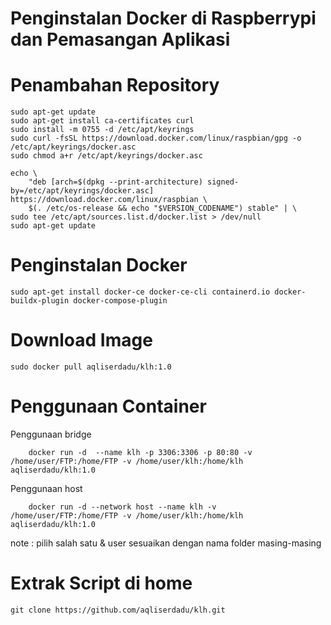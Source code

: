 # Penginstalan Docker di Raspberrypi dan Pemasangan Aplikasi

# Penambahan Repository
	sudo apt-get update
 	sudo apt-get install ca-certificates curl
  	sudo install -m 0755 -d /etc/apt/keyrings
  	sudo curl -fsSL https://download.docker.com/linux/raspbian/gpg -o /etc/apt/keyrings/docker.asc
  	sudo chmod a+r /etc/apt/keyrings/docker.asc

  	echo \
        "deb [arch=$(dpkg --print-architecture) signed-by=/etc/apt/keyrings/docker.asc] https://download.docker.com/linux/raspbian \
        $(. /etc/os-release && echo "$VERSION_CODENAME") stable" | \
  	sudo tee /etc/apt/sources.list.d/docker.list > /dev/null
  	sudo apt-get update

#  Penginstalan Docker
	sudo apt-get install docker-ce docker-ce-cli containerd.io docker-buildx-plugin docker-compose-plugin


# Download Image
	sudo docker pull aqliserdadu/klh:1.0


# Penggunaan Container
Penggunaan bridge 

		docker run -d  --name klh -p 3306:3306 -p 80:80 -v /home/user/FTP:/home/FTP -v /home/user/klh:/home/klh aqliserdadu/klh:1.0
	
Penggunaan host

		docker run -d --network host --name klh -v /home/user/FTP:/home/FTP -v /home/user/klh:/home/klh aqliserdadu/klh:1.0

note : pilih salah satu & user sesuaikan dengan nama folder masing-masing

# Extrak Script di home
	git clone https://github.com/aqliserdadu/klh.git
	

